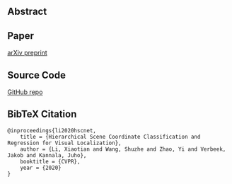 ## Abstract

## Paper

[arXiv preprint](https://arxiv.org/abs/1909.06216)

## Source Code
[GitHub repo](https://github.com/AaltoVision/hscnet)

## BibTeX Citation

```
@inproceedings{li2020hscnet,
    title = {Hierarchical Scene Coordinate Classification and Regression for Visual Localization},
    author = {Li, Xiaotian and Wang, Shuzhe and Zhao, Yi and Verbeek, Jakob and Kannala, Juho},
    booktitle = {CVPR},
    year = {2020}
}
```
